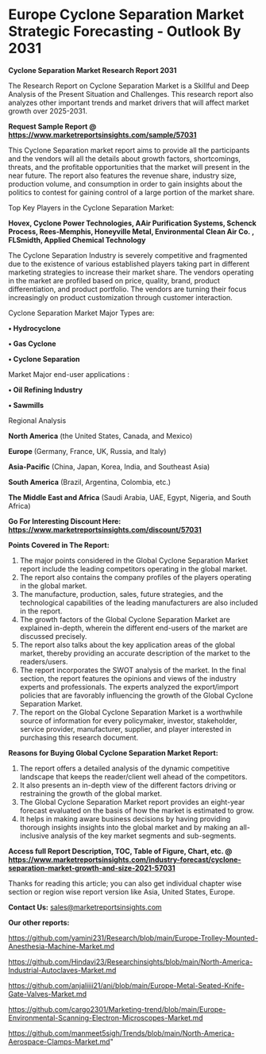 # Europe Cyclone Separation Market Strategic Forecasting - Outlook By 2031

<strong>Cyclone Separation Market Research Report 2031</strong>

The Research Report on Cyclone Separation Market is a Skillful and Deep Analysis of the Present Situation and Challenges. This research report also analyzes other important trends and market drivers that will affect market growth over 2025-2031.

<strong>Request Sample Report @ <a href=https://www.marketreportsinsights.com/sample/57031>https://www.marketreportsinsights.com/sample/57031</a></strong>

This Cyclone Separation market report aims to provide all the participants and the vendors will all the details about growth factors, shortcomings, threats, and the profitable opportunities that the market will present in the near future. The report also features the revenue share, industry size, production volume, and consumption in order to gain insights about the politics to contest for gaining control of a large portion of the market share.

Top Key Players in the Cyclone Separation Market:

<strong>Hovex, Cyclone Power Technologies, AAir Purification Systems, Schenck Process, Rees-Memphis, Honeyville Metal, Environmental Clean Air Co. , FLSmidth, Applied Chemical Technology</strong>

The Cyclone Separation Industry is severely competitive and fragmented due to the existence of various established players taking part in different marketing strategies to increase their market share. The vendors operating in the market are profiled based on price, quality, brand, product differentiation, and product portfolio. The vendors are turning their focus increasingly on product customization through customer interaction.

Cyclone Separation Market Major Types are:

<strong>• Hydrocyclone

• Gas Cyclone

• Cyclone Separation</strong>

Market Major end-user applications :

<strong>• Oil Refining Industry

• Sawmills</strong>

Regional Analysis

</u><strong><b>North America</b></strong> (the United States, Canada, and Mexico)

<strong><b>Europe </b></strong>(Germany, France, UK, Russia, and Italy)

<strong><b>Asia-Pacific</b></strong> (China, Japan, Korea, India, and Southeast Asia)

<strong><b>South America</b></strong> (Brazil, Argentina, Colombia, etc.)

<strong><b>The Middle East and Africa</b></strong> (Saudi Arabia, UAE, Egypt, Nigeria, and South Africa)

<strong>Go For Interesting Discount Here: <a href=https://www.marketreportsinsights.com/discount/57031>https://www.marketreportsinsights.com/discount/57031</a></strong>

<strong>Points Covered in The Report:</strong>
<ol>
  <li>The major points considered in the Global Cyclone Separation Market report include the leading competitors operating in the global market.</li>
  <li>The report also contains the company profiles of the players operating in the global market.</li>
  <li>The manufacture, production, sales, future strategies, and the technological capabilities of the leading manufacturers are also included in the report.</li>
  <li>The growth factors of the Global Cyclone Separation Market are explained in-depth, wherein the different end-users of the market are discussed precisely.</li>
  <li>The report also talks about the key application areas of the global market, thereby providing an accurate description of the market to the readers/users.</li>
  <li>The report incorporates the SWOT analysis of the market. In the final section, the report features the opinions and views of the industry experts and professionals. The experts analyzed the export/import policies that are favorably influencing the growth of the Global Cyclone Separation Market.</li>
  <li>The report on the Global Cyclone Separation Market is a worthwhile source of information for every policymaker, investor, stakeholder, service provider, manufacturer, supplier, and player interested in purchasing this research document.</li>
</ol>
<strong>Reasons for Buying Global Cyclone Separation Market Report:</strong>

<ol>
  <li>The report offers a detailed analysis of the dynamic competitive landscape that keeps the reader/client well ahead of the competitors.</li>
  <li>It also presents an in-depth view of the different factors driving or restraining the growth of the global market.</li>
  <li>The Global Cyclone Separation Market report provides an eight-year forecast evaluated on the basis of how the market is estimated to grow.</li>
  <li>It helps in making aware business decisions by having providing thorough insights insights into the global market and by making an all-inclusive analysis of the key market segments and sub-segments.</li>
</ol>
<strong>Access full Report Description, TOC, Table of Figure, Chart, etc. @ <a href=https://www.marketreportsinsights.com/industry-forecast/cyclone-separation-market-growth-and-size-2021-57031>https://www.marketreportsinsights.com/industry-forecast/cyclone-separation-market-growth-and-size-2021-57031</a></strong>


Thanks for reading this article; you can also get individual chapter wise section or region wise report version like Asia, United States, Europe.

<strong>Contact Us:</strong>
sales@marketreportsinsights.com

<strong>Our other reports:</strong>

<a href=https://github.com/yamini231/Research/blob/main/Europe-Trolley-Mounted-Anesthesia-Machine-Market.md>https://github.com/yamini231/Research/blob/main/Europe-Trolley-Mounted-Anesthesia-Machine-Market.md</a>

<a href=https://github.com/Hindavi23/Researchinsights/blob/main/North-America-Industrial-Autoclaves-Market.md>https://github.com/Hindavi23/Researchinsights/blob/main/North-America-Industrial-Autoclaves-Market.md</a>

<a href=https://github.com/anjaliiii21/ani/blob/main/Europe-Metal-Seated-Knife-Gate-Valves-Market.md>https://github.com/anjaliiii21/ani/blob/main/Europe-Metal-Seated-Knife-Gate-Valves-Market.md</a>

<a href=https://github.com/cargo2301/Marketing-trend/blob/main/Europe-Environmental-Scanning-Electron-Microscopes-Market.md>https://github.com/cargo2301/Marketing-trend/blob/main/Europe-Environmental-Scanning-Electron-Microscopes-Market.md</a>

<a href=https://github.com/manmeet5sigh/Trends/blob/main/North-America-Aerospace-Clamps-Market.md>https://github.com/manmeet5sigh/Trends/blob/main/North-America-Aerospace-Clamps-Market.md</a>"
